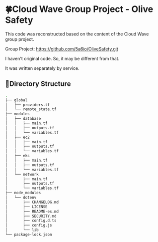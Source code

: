 # 🍀Cloud Wave Group Project - Olive Safety

This code was reconstructed based on the content of the Cloud Wave group project. 

Group Project: https://github.com/5a6io/OliveSafety.git

I haven't original code. So, it may be different from that.

It was written separately by service.

## 🌟Directory Structure

```bash
.
├── global
│   ├── providers.tf
│   └── remote_state.tf
├── modules
│   ├── database
│   │   ├── main.tf
│   │   ├── outputs.tf
│   │   └── variables.tf
│   ├── ec2
│   │   ├── main.tf
│   │   ├── outputs.tf
│   │   └── variables.tf
│   ├── eks
│   │   ├── main.tf
│   │   ├── outputs.tf
│   │   └── variables.tf
│   └── network
│       ├── main.tf
│       ├── outputs.tf
│       └── variables.tf
├── node_modules
│   └── dotenv
│       ├── CHANGELOG.md
│       ├── LICENSE
│       ├── README-es.md
│       ├── SECURITY.md
│       ├── config.d.ts
│       ├── config.js
│       └── lib
└── package-lock.json
```
